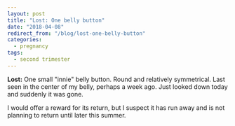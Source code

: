 ```yaml
---
layout: post
title: "Lost: One belly button"
date: "2018-04-08"
redirect_from: "/blog/lost-one-belly-button"
categories:
  - pregnancy
tags:
  - second trimester
---
```


**Lost:** One small "innie" belly button. Round and relatively symmetrical. Last seen in the center of my belly, perhaps a week ago. Just looked down today and suddenly it was gone.

I would offer a reward for its return, but I suspect it has run away and is not planning to return until later this summer.

